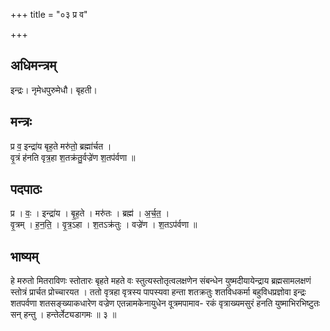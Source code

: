 +++
title = "०३ प्र व"

+++
## अधिमन्त्रम्
इन्द्रः। नृमेधपुरुमेधौ। बृहती।

## मन्त्रः
प्र व॒ इन्द्रा॑य बृह॒ते मरु॑तो॒ ब्रह्मा॑र्चत ।  
वृ॒त्रं ह॑नति वृत्र॒हा श॒तक्र॑तु॒र्वज्रे॑ण श॒तप॑र्वणा ॥

## पदपाठः
प्र । वः॒ । इन्द्रा॑य । बृ॒ह॒ते । मरु॑तः । ब्रह्म॑ । अ॒र्च॒त॒ ।  
वृ॒त्रम् । ह॒न॒ति॒ । वृ॒त्र॒ऽहा । श॒तऽक्र॑तुः । वज्रे॑ण । श॒तऽप॑र्वणा ॥

## भाष्यम्
हे मरुतो मितराविणः स्तोतारः बृहते महते वः स्तुत्यस्तोतृत्वलक्षणेन संबन्धेन युष्मदीयायेन्द्राय ब्रह्मसामलक्षणं स्तोत्रं प्रार्चत प्रोच्चारयत । ततो वृत्रहा वृत्रस्य पापस्यवा हन्ता शतक्रतुः शतविधकर्मा बहुविधप्रज्ञोवा इन्द्रः शतपर्वणा शतसङ्ख्याकधारेण वज्रेण एतन्नामकेनायुधेन वूत्रमपामाव- रकं वृत्राख्यमसुरं हनति युष्माभिरभिष्टुतः सन् हन्तु । हन्तेर्लेट्यडागमः ॥ ३ ॥
